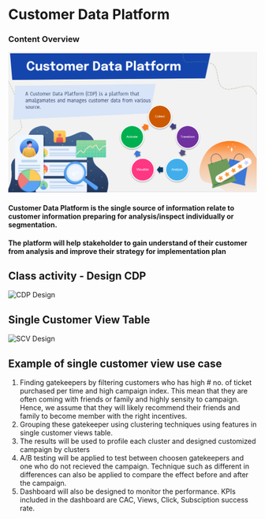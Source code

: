 # Customer Data Platform

### Content Overview 
![CDP Overview](https://github.com/chutima-khun/MADT8101/blob/main/Chapter%2001/Overview%20-%20CDP.png?raw=true)

#### Customer Data Platform is the single source of information relate to customer information preparing for analysis/inspect individually or segmentation.
#### The platform will help stakeholder to gain understand of their customer from analysis and improve their strategy for implementation plan


## Class activity - Design CDP
![CDP Design](./CDP_Movie.png)
## Single Customer View Table
![SCV Design](./SCV_Movie.png)
## Example of single customer view use case
1. Finding gatekeepers by filtering customers who has high # no. of ticket purchased per time and high campaign index. This mean that they are often coming with friends or family and highly sensity to campaign. Hence, we assume that they will likely recommend their friends and family to become member with the right incentives. 
2. Grouping these gatekeeper using clustering techniques using features in single customer views table. 
3. The results will be used to profile each cluster and designed customized campaign by clusters
4. A/B testing will be applied to test between choosen gatekeepers and one who do not recieved the campaign. Technique such as different in differences can also be applied to compare the effect before and after the campaign.
5. Dashboard will also be designed to monitor the performance. KPIs included in the dashboard are CAC, Views, Click, Subsciption success rate. 
